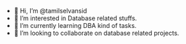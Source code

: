 - 👋 Hi, I’m @tamilselvansid
- 👀 I’m interested in Database related stuffs.
- 🌱 I’m currently learning DBA kind of tasks.
- 💞️ I’m looking to collaborate on database related projects.


<!---
tamilselvansid/tamilselvansid is a ✨ special ✨ repository because its `README.md` (this file) appears on your GitHub profile.
You can click the Preview link to take a look at your changes.
--->
